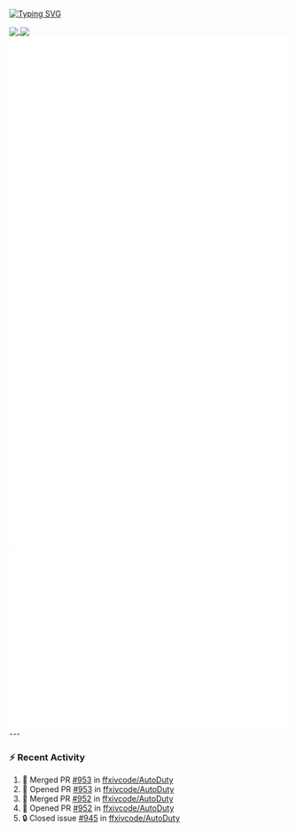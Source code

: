 [![Typing SVG](https://readme-typing-svg.demolab.com?font=Fira+Code&duration=1000&pause=1000&multiline=true&repeat=false&width=435&lines=Simon+Latusek+%7C+Gameplay+Engineer)](https://git.io/typing-svg)

<a href="https://github.com/anuraghazra/github-readme-stats">
  <img height=200 align="center" src="https://github-readme-stats.vercel.app/api?username=erdelf&theme=radical" />
</a>
<a href="https://github.com/anuraghazra/convoychat">
  <img height=200 align="center" src="https://streak-stats.demolab.com?user=erdelf&theme=radical&mode=weekly" />
</a>

<picture>
  <img src="/github-metrics.svg" alt="Metrics">
</picture>

<picture>
  <img src="/github-metrics-achievements.svg" alt="Achievements">
</picture>
---

### :zap: Recent Activity
<!--START_SECTION:activity-->
1. 🎉 Merged PR [#953](https://github.com/ffxivcode/AutoDuty/pull/953) in [ffxivcode/AutoDuty](https://github.com/ffxivcode/AutoDuty)
2. 💪 Opened PR [#953](https://github.com/ffxivcode/AutoDuty/pull/953) in [ffxivcode/AutoDuty](https://github.com/ffxivcode/AutoDuty)
3. 🎉 Merged PR [#952](https://github.com/ffxivcode/AutoDuty/pull/952) in [ffxivcode/AutoDuty](https://github.com/ffxivcode/AutoDuty)
4. 💪 Opened PR [#952](https://github.com/ffxivcode/AutoDuty/pull/952) in [ffxivcode/AutoDuty](https://github.com/ffxivcode/AutoDuty)
5. 🔒 Closed issue [#945](https://github.com/ffxivcode/AutoDuty/issues/945) in [ffxivcode/AutoDuty](https://github.com/ffxivcode/AutoDuty)
<!--END_SECTION:activity-->

<!--
**erdelf/erdelf** is a ✨ _special_ ✨ repository because its `README.md` (this file) appears on your GitHub profile.

Here are some ideas to get you started:

- 🔭 I’m currently working on ...
- 🌱 I’m currently learning ...
- 👯 I’m looking to collaborate on ...
- 🤔 I’m looking for help with ...
- 💬 Ask me about ...
- 📫 How to reach me: ...
- 😄 Pronouns: ...
- ⚡ Fun fact: ...
-->
